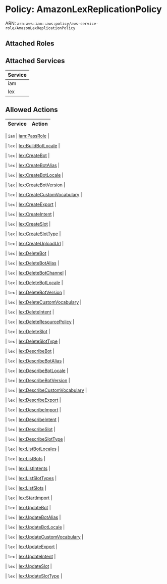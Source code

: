 # Policy: AmazonLexReplicationPolicy

ARN: `arn:aws:iam::aws:policy/aws-service-role/AmazonLexReplicationPolicy`

## Attached Roles

## Attached Services

| Service |
|---------|
| iam |
| lex |

## Allowed Actions

| Service | Action |
|:-------:|--------|

| `iam` | [iam:PassRole](../actions.md#iam:passrole) |

| `lex` | [lex:BuildBotLocale](../actions.md#lex:buildbotlocale) |

| `lex` | [lex:CreateBot](../actions.md#lex:createbot) |

| `lex` | [lex:CreateBotAlias](../actions.md#lex:createbotalias) |

| `lex` | [lex:CreateBotLocale](../actions.md#lex:createbotlocale) |

| `lex` | [lex:CreateBotVersion](../actions.md#lex:createbotversion) |

| `lex` | [lex:CreateCustomVocabulary](../actions.md#lex:createcustomvocabulary) |

| `lex` | [lex:CreateExport](../actions.md#lex:createexport) |

| `lex` | [lex:CreateIntent](../actions.md#lex:createintent) |

| `lex` | [lex:CreateSlot](../actions.md#lex:createslot) |

| `lex` | [lex:CreateSlotType](../actions.md#lex:createslottype) |

| `lex` | [lex:CreateUploadUrl](../actions.md#lex:createuploadurl) |

| `lex` | [lex:DeleteBot](../actions.md#lex:deletebot) |

| `lex` | [lex:DeleteBotAlias](../actions.md#lex:deletebotalias) |

| `lex` | [lex:DeleteBotChannel](../actions.md#lex:deletebotchannel) |

| `lex` | [lex:DeleteBotLocale](../actions.md#lex:deletebotlocale) |

| `lex` | [lex:DeleteBotVersion](../actions.md#lex:deletebotversion) |

| `lex` | [lex:DeleteCustomVocabulary](../actions.md#lex:deletecustomvocabulary) |

| `lex` | [lex:DeleteIntent](../actions.md#lex:deleteintent) |

| `lex` | [lex:DeleteResourcePolicy](../actions.md#lex:deleteresourcepolicy) |

| `lex` | [lex:DeleteSlot](../actions.md#lex:deleteslot) |

| `lex` | [lex:DeleteSlotType](../actions.md#lex:deleteslottype) |

| `lex` | [lex:DescribeBot](../actions.md#lex:describebot) |

| `lex` | [lex:DescribeBotAlias](../actions.md#lex:describebotalias) |

| `lex` | [lex:DescribeBotLocale](../actions.md#lex:describebotlocale) |

| `lex` | [lex:DescribeBotVersion](../actions.md#lex:describebotversion) |

| `lex` | [lex:DescribeCustomVocabulary](../actions.md#lex:describecustomvocabulary) |

| `lex` | [lex:DescribeExport](../actions.md#lex:describeexport) |

| `lex` | [lex:DescribeImport](../actions.md#lex:describeimport) |

| `lex` | [lex:DescribeIntent](../actions.md#lex:describeintent) |

| `lex` | [lex:DescribeSlot](../actions.md#lex:describeslot) |

| `lex` | [lex:DescribeSlotType](../actions.md#lex:describeslottype) |

| `lex` | [lex:ListBotLocales](../actions.md#lex:listbotlocales) |

| `lex` | [lex:ListBots](../actions.md#lex:listbots) |

| `lex` | [lex:ListIntents](../actions.md#lex:listintents) |

| `lex` | [lex:ListSlotTypes](../actions.md#lex:listslottypes) |

| `lex` | [lex:ListSlots](../actions.md#lex:listslots) |

| `lex` | [lex:StartImport](../actions.md#lex:startimport) |

| `lex` | [lex:UpdateBot](../actions.md#lex:updatebot) |

| `lex` | [lex:UpdateBotAlias](../actions.md#lex:updatebotalias) |

| `lex` | [lex:UpdateBotLocale](../actions.md#lex:updatebotlocale) |

| `lex` | [lex:UpdateCustomVocabulary](../actions.md#lex:updatecustomvocabulary) |

| `lex` | [lex:UpdateExport](../actions.md#lex:updateexport) |

| `lex` | [lex:UpdateIntent](../actions.md#lex:updateintent) |

| `lex` | [lex:UpdateSlot](../actions.md#lex:updateslot) |

| `lex` | [lex:UpdateSlotType](../actions.md#lex:updateslottype) |
